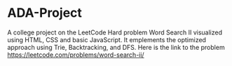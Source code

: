 # ADA-Project
A college project on the LeetCode Hard problem Word Search II visualized using HTML, CSS and basic JavaScript.
It emplements the optimized approach using Trie, Backtracking, and DFS.
Here is the link to the problem https://leetcode.com/problems/word-search-ii/
